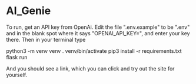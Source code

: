 # AI_Genie

To run, get an API key from OpenAi. Edit the file ".env.example" to be ".env" and in the blank spot where it says "OPENAI_API_KEY=", and enter your key there. 
Then in your terminal type

python3 -m venv venv
. venv/bin/activate
pip3 install -r requirements.txt
flask run

And you should see a link, which you can click and try out the site for yourself. 
